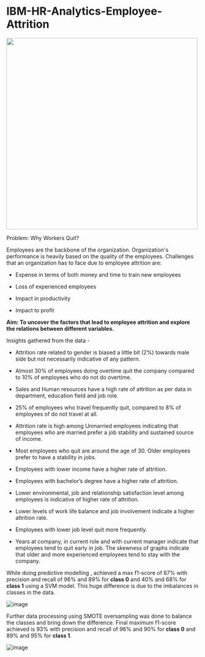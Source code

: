 # IBM-HR-Analytics-Employee-Attrition


<img src="https://github.com/Yash-Raghav/IBM-HR-Analytics-Employee-Attrition/assets/82383225/6682f13d-5cdc-4008-a0be-c74c9d18c7e3" width="500" height="500">


Problem: Why Workers Quit?


Employees are the backbone of the organization. Organization's performance is heavily based on the quality of the employees. Challenges that an organization has to face due to employee attrition are:

  -	Expense in terms of both money and time to train new employees

  -	Loss of experienced employees

  -	Impact in productivity

  -	Impact to profit

**Aim: To uncover the factors that lead to employee attrition and explore the relations between different variables.**


Insights gathered from the data - 

  -	Attrition rate related to gender is biased a little bit (2%) towards male side but not necessarily indicative of any pattern.
  
  -	Almost 30% of employees doing overtime quit the company compared to 10% of employees who do not do overtime. 
  
  -	Sales and Human resources have a high rate of attrition as per data in department, education field and job role.
  
  -	25% of employees who travel frequently quit, compared to 8% of employees of do not travel at all. 
  
  -	Attrition rate is high among Unmarried employees indicating that employees who are married prefer a job stability and sustained source of income.
  
  -	Most employees who quit are around the age of 30. Older employees prefer to have a stability in jobs.
  
  -	Employees with lower income have a higher rate of attrition.
  
  -	Employees with bachelor’s degree have a higher rate of attrition.
  
  -	Lower environmental, job and relationship satisfaction level among employees is indicative of higher rate of attrition.
  
  -	Lower levels of work life balance and job involvement indicate a higher attrition rate.
  
  -	Employees with lower job level quit more frequently.
  
  -	Years at company, in current role and with current manager indicate that employees tend to quit early in job. The skewness of graphs indicate that older and more experienced employees tend to stay with the company.

While doing predictive modelling , achieved a max f1-score of 87% with precision and recall of 96% and 89% for **class 0** and 40% and 68% for **class 1** using a SVM model. This huge difference is due to the imbalances in classes in the data.

![image](https://github.com/Yash-Raghav/IBM-HR-Analytics-Employee-Attrition/assets/82383225/f3313489-2a71-4b4a-b5f9-40b9b79304ea)

Further data processing using SMOTE oversampling was done to balance the classes and bring down the difference. Final maximum f1-score achieved is 93% with precision and recall of 96% and 90% for **class 0** and 89% and 95% for **class 1**.

![image](https://github.com/Yash-Raghav/IBM-HR-Analytics-Employee-Attrition/assets/82383225/fa735871-1051-48b8-b5db-8636f7b6f8d2)



